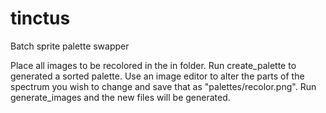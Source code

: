 # tinctus
Batch sprite palette swapper

Place all images to be recolored in the in folder. Run create_palette to generated a sorted palette. Use an image editor to alter the parts of the spectrum you wish to change and save that as "palettes/recolor.png". Run generate_images and the new files will be generated.
